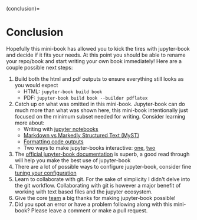 (conclusion)=
# Conclusion

Hopefully this mini-book has allowed you to kick the tires with jupyter-book and decide if it fits your needs. At this point you should be able to rename your repo/book and start writing your own book immediately! Here are a couple possible next steps:
1. Build both the html and pdf outputs to ensure everything still looks as you would expect
    - HTML: `jupyter-book build book`
    - PDF: `jupyter-book build book --builder pdflatex`
1. Catch up on what was omitted in this mini-book. Jupyter-book can do much more than what was shown here, this mini-book intentionally just focused on the minimum subset needed for writing. Consider learning more about:
    - Writing with [jupyter notebooks](https://jupyterbook.org/content/code-outputs.html)
    - [Markdown vs Markedly Structured Text (MyST) ](https://jupyterbook.org/content/myst.html)
    - [Formatting code outputs](https://jupyterbook.org/content/code-outputs.html)
    - Two ways to make jupyter-books interactive: [one](https://jupyterbook.org/interactive/launchbuttons.html), [two](https://jupyterbook.org/interactive/interactive.html)
1. The [official jupyter-book documentation](https://jupyterbook.org/intro.html) is superb, a good read through will help you make the best use of jupyter-book
1. There are a lot of possible ways to configure jupyter-book, consider fine [tuning your configuration](https://jupyterbook.org/customize/config.html#configuration-defaults)
1. Learn to collaborate with git. For the sake of simplicity I didn't delve into the git workflow. Collaborating with git is however a major benefit of working with text based files and the jupyter ecosystem.
1. Give the core [team](https://executablebooks.org/en/latest/team.html) a big thanks for making jupyter-book possible!
1. Did you spot an error or have a problem following along with this mini-book? Please leave a comment or make a pull request.

